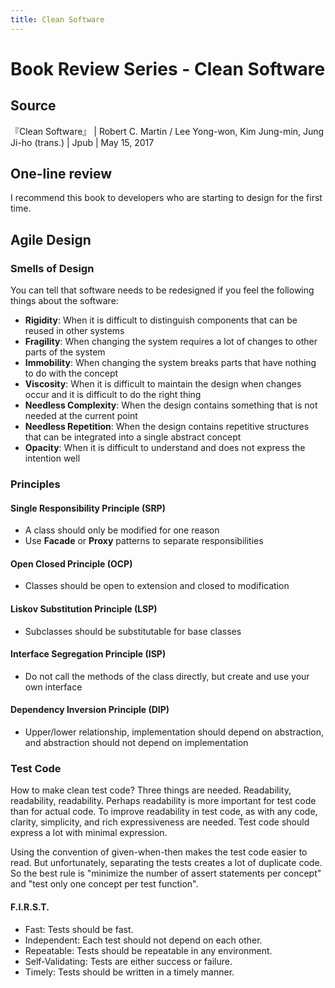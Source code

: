 ```yaml
---
title: Clean Software
---
```

# Book Review Series - Clean Software
## Source
『Clean Software』 | Robert C. Martin / Lee Yong-won, Kim Jung-min, Jung Ji-ho (trans.) | Jpub | May 15, 2017

## One-line review
I recommend this book to developers who are starting to design for the first time.

## Agile Design
### Smells of Design
You can tell that software needs to be redesigned if you feel the following things about the software:

* **Rigidity**: When it is difficult to distinguish components that can be reused in other systems
* **Fragility**: When changing the system requires a lot of changes to other parts of the system
* **Immobility**: When changing the system breaks parts that have nothing to do with the concept
* **Viscosity**: When it is difficult to maintain the design when changes occur and it is difficult to do the right thing
* **Needless Complexity**: When the design contains something that is not needed at the current point
* **Needless Repetition**: When the design contains repetitive structures that can be integrated into a single abstract concept
* **Opacity**: When it is difficult to understand and does not express the intention well

### Principles
#### Single Responsibility Principle (SRP)
* A class should only be modified for one reason
* Use **Facade** or **Proxy** patterns to separate responsibilities

#### Open Closed Principle (OCP)
* Classes should be open to extension and closed to modification

#### Liskov Substitution Principle (LSP)
* Subclasses should be substitutable for base classes

#### Interface Segregation Principle (ISP)
* Do not call the methods of the class directly, but create and use your own interface

#### Dependency Inversion Principle (DIP)
* Upper/lower relationship, implementation should depend on abstraction, and abstraction should not depend on implementation

### Test Code
How to make clean test code? Three things are needed. Readability, readability, readability. Perhaps readability is more important for test code than for actual code. To improve readability in test code, as with any code, clarity, simplicity, and rich expressiveness are needed. Test code should express a lot with minimal expression.

Using the convention of given-when-then makes the test code easier to read. But unfortunately, separating the tests creates a lot of duplicate code.
So the best rule is "minimize the number of assert statements per concept" and "test only one concept per test function".

#### F.I.R.S.T.
- Fast: Tests should be fast.
- Independent: Each test should not depend on each other.
- Repeatable: Tests should be repeatable in any environment.
- Self-Validating: Tests are either success or failure.
- Timely: Tests should be written in a timely manner.

